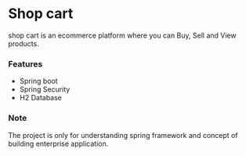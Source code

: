 # Shop cart
shop cart is an ecommerce platform where you can Buy, Sell and View products.

### Features
* Spring boot
* Spring Security
* H2 Database

### Note
The project is only for understanding spring framework and concept of building enterprise application.
